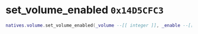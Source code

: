 # set_volume_enabled `0x14D5CFC3`

```lua
natives.volume.set_volume_enabled(_volume --[[ integer ]], _enable --[[ boolean ]])
```